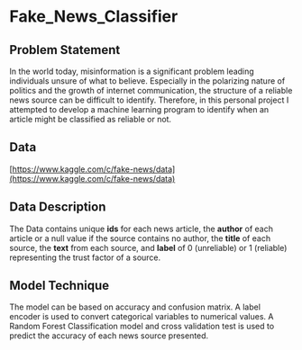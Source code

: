 # Fake_News_Classifier

## Problem Statement
In the world today, misinformation is a significant problem leading individuals unsure of what to believe. Especially in the polarizing nature of politics and the growth of internet communication, the structure of a reliable news source can be difficult to identify. Therefore, in this personal project I attempted to develop a machine learning program to identify when an article might be classified as reliable or not.

## Data
[https://www.kaggle.com/c/fake-news/data](https://www.kaggle.com/c/fake-news/data)

## Data Description
The Data contains unique **ids** for each news article, the **author** of each article or a null value if the source contains no author, the **title** of each source, the **text** from each source, and **label** of 0 (unreliable) or 1 (reliable) representing the trust factor of a source.

## Model Technique
The model can be based on accuracy and confusion matrix.
A label encoder is used to convert categorical variables to numerical values. 
A Random Forest Classification model and cross validation test is used to predict the accuracy of each news source presented. 
